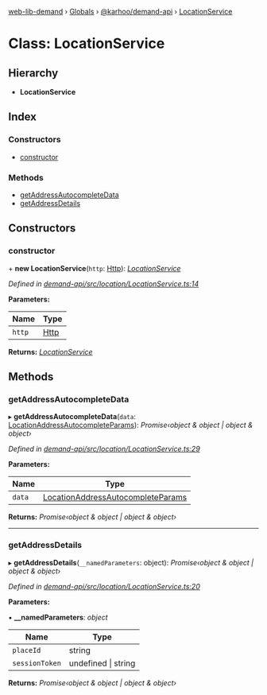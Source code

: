 [web-lib-demand](../README.md) › [Globals](../globals.md) › [@karhoo/demand-api](../modules/_karhoo_demand_api.md) › [LocationService](_karhoo_demand_api.locationservice.md)

# Class: LocationService

## Hierarchy

* **LocationService**

## Index

### Constructors

* [constructor](_karhoo_demand_api.locationservice.md#constructor)

### Methods

* [getAddressAutocompleteData](_karhoo_demand_api.locationservice.md#getaddressautocompletedata)
* [getAddressDetails](_karhoo_demand_api.locationservice.md#getaddressdetails)

## Constructors

###  constructor

\+ **new LocationService**(`http`: [Http](../interfaces/_karhoo_demand_api.http.md)): *[LocationService](_karhoo_demand_api.locationservice.md)*

*Defined in [demand-api/src/location/LocationService.ts:14](https://github.com/karhoo/web-lib-demand/blob/14a45c9/packages/demand-api/src/location/LocationService.ts#L14)*

**Parameters:**

Name | Type |
------ | ------ |
`http` | [Http](../interfaces/_karhoo_demand_api.http.md) |

**Returns:** *[LocationService](_karhoo_demand_api.locationservice.md)*

## Methods

###  getAddressAutocompleteData

▸ **getAddressAutocompleteData**(`data`: [LocationAddressAutocompleteParams](../modules/_karhoo_demand_api.md#locationaddressautocompleteparams)): *Promise‹object & object | object & object›*

*Defined in [demand-api/src/location/LocationService.ts:29](https://github.com/karhoo/web-lib-demand/blob/14a45c9/packages/demand-api/src/location/LocationService.ts#L29)*

**Parameters:**

Name | Type |
------ | ------ |
`data` | [LocationAddressAutocompleteParams](../modules/_karhoo_demand_api.md#locationaddressautocompleteparams) |

**Returns:** *Promise‹object & object | object & object›*

___

###  getAddressDetails

▸ **getAddressDetails**(`__namedParameters`: object): *Promise‹object & object | object & object›*

*Defined in [demand-api/src/location/LocationService.ts:20](https://github.com/karhoo/web-lib-demand/blob/14a45c9/packages/demand-api/src/location/LocationService.ts#L20)*

**Parameters:**

▪ **__namedParameters**: *object*

Name | Type |
------ | ------ |
`placeId` | string |
`sessionToken` | undefined &#124; string |

**Returns:** *Promise‹object & object | object & object›*
